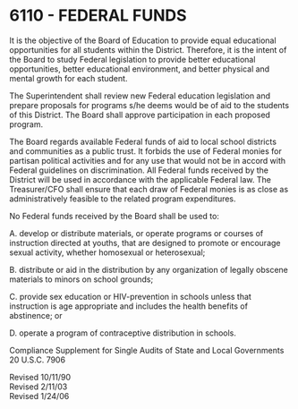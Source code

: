 6110 - FEDERAL FUNDS
====================

It is the objective of the Board of Education to provide equal
educational opportunities for all students within the District.
Therefore, it is the intent of the Board to study Federal legislation to
provide better educational opportunities, better educational
environment, and better physical and mental growth for each student.

The Superintendent shall review new Federal education legislation and
prepare proposals for programs s/he deems would be of aid to the
students of this District. The Board shall approve participation in each
proposed program.

The Board regards available Federal funds of aid to local school
districts and communities as a public trust. It forbids the use of
Federal monies for partisan political activities and for any use that
would not be in accord with Federal guidelines on discrimination. All
Federal funds received by the District will be used in accordance with
the applicable Federal law. The Treasurer/CFO shall ensure that each
draw of Federal monies is as close as administratively feasible to the
related program expenditures.

No Federal funds received by the Board shall be used to:

A. develop or distribute materials, or operate programs or courses of
instruction directed at youths, that are designed to promote or
encourage sexual activity, whether homosexual or heterosexual;

B. distribute or aid in the distribution by any organization of legally
obscene materials to minors on school grounds;

C. provide sex education or HIV-prevention in schools unless that
instruction is age appropriate and includes the health benefits of
abstinence; or

D. operate a program of contraceptive distribution in schools.

Compliance Supplement for Single Audits of State and Local Governments\
 20 U.S.C. 7906

Revised 10/11/90\
 Revised 2/11/03\
 Revised 1/24/06

